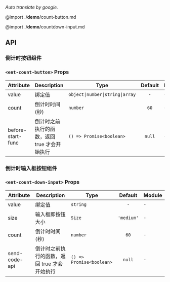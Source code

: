 ```yaml

```

*Auto translate by google.*

@import ./__demo__/count-button.md

@import ./__demo__/countdown-input.md

## API

### 倒计时按钮组件

### `<ent-count-button>` Props

|Attribute|Description|Type|Default|Module|
|---|---|---|:---:|---|
|value|绑定值|`object\|number\|string\|array`|`-`|`-`|
|count|倒计时时间(秒)|`number`|`60`|`-`|
|before-start-func|倒计时之前执行的函数，返回 true 才会开始执行|`() => Promise<boolean>`|`null`|`-`|



### 倒计时输入框按钮组件

### `<ent-count-down-input>` Props

|Attribute|Description|Type|Default|Module|
|---|---|---|:---:|---|
|value|绑定值|`string`|`-`|`-`|
|size|输入框即按钮大小|`Size`|`'medium'`|`-`|
|count|倒计时时间(秒)|`number`|`60`|`-`|
|send-code-api|倒计时之前执行的函数，返回 true 才会开始执行|`() => Promise<boolean>`|`null`|`-`|


